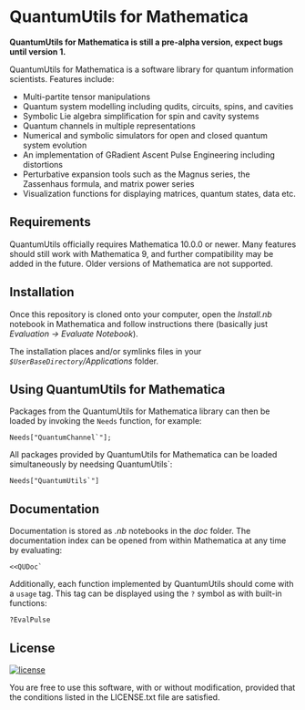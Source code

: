 # QuantumUtils for Mathematica


**QuantumUtils for Mathematica is still a pre-alpha version, expect bugs until version 1.**


QuantumUtils for Mathematica is a software library for quantum information scientists. Features include:

 - Multi-partite tensor manipulations
 - Quantum system modelling including qudits, circuits, spins, and cavities
 - Symbolic Lie algebra simplification for spin and cavity systems
 - Quantum channels in multiple representations
 - Numerical and symbolic simulators for open and closed quantum system evolution
 - An implementation of GRadient Ascent Pulse Engineering including distortions
 - Perturbative expansion tools such as the Magnus series, the Zassenhaus formula, and matrix power series
 - Visualization functions for displaying matrices, quantum states, data etc.

## Requirements

QuantumUtils officially requires Mathematica 10.0.0 or newer. Many features should still work with Mathematica 9, and further compatibility may be added in the future. Older versions of Mathematica are not supported.

## Installation

Once this repository is cloned onto your computer, open the *Install.nb* notebook in Mathematica and follow instructions there (basically just *Evaluation -> Evaluate Notebook*).

The installation places and/or symlinks files in your *`$UserBaseDirectory`/Applications* folder. 

## Using QuantumUtils for Mathematica

Packages from the QuantumUtils for Mathematica library can then be loaded by invoking the `Needs` function, for example:

    Needs["QuantumChannel`"];
    
All packages provided by QuantumUtils for Mathematica can be loaded simultaneously by needsing QuantumUtils`:

    Needs["QuantumUtils`"]
    
## Documentation

Documentation is stored as *.nb* notebooks in the *doc* folder. The documentation index can be opened from within Mathematica at any time by evaluating:

    <<QUDoc`

Additionally, each function implemented by QuantumUtils should come with a `usage` tag. This tag can be displayed using the `?` symbol as with built-in functions:

    ?EvalPulse


## License

[![license](https://img.shields.io/badge/license-New%20BSD-blue.svg)](http://en.wikipedia.org/wiki/BSD_licenses#3-clause_license_.28.22Revised_BSD_License.22.2C_.22New_BSD_License.22.2C_or_.22Modified_BSD_License.22.29)

You are free to use this software, with or without modification, provided that the conditions listed in the LICENSE.txt file are satisfied.
